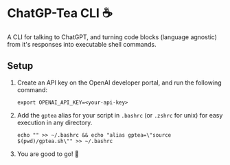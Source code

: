 # ChatGP-Tea CLI ☕️
A CLI for talking to ChatGPT, and turning code blocks (language agnostic) from it's responses into executable shell commands.

## Setup

1. Create an API key on the OpenAI developer portal, and run the following command:
    ```
    export OPENAI_API_KEY=<your-api-key>
    ```

2. Add the `gptea` alias for your script in `.bashrc` (or `.zshrc` for unix) for easy execution in any directory.
   ```
   echo "" >> ~/.bashrc && echo "alias gptea=\"source $(pwd)/gptea.sh\"" >> ~/.bashrc
   ```

3. You are good to go! 🤠